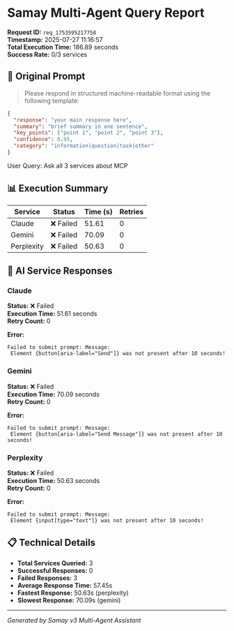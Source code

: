 # Samay Multi-Agent Query Report

**Request ID:** `req_1753595217758`  
**Timestamp:** 2025-07-27 11:16:57  
**Total Execution Time:** 186.89 seconds  
**Success Rate:** 0/3 services  

## 📝 Original Prompt

> Please respond in structured machine-readable format using the following template:

```json
{
  "response": "your main response here",
  "summary": "brief summary in one sentence",
  "key_points": ["point 1", "point 2", "point 3"],
  "confidence": 0.95,
  "category": "information|question|task|other"
}
```

User Query: Ask all 3 services about MCP

## 📊 Execution Summary

| Service | Status | Time (s) | Retries |
|---------|--------|----------|---------|
| Claude | ❌ Failed | 51.61 | 0 |
| Gemini | ❌ Failed | 70.09 | 0 |
| Perplexity | ❌ Failed | 50.63 | 0 |

## 🤖 AI Service Responses

### Claude

**Status:** ❌ Failed  
**Execution Time:** 51.61 seconds  
**Retry Count:** 0  

**Error:**

```
Failed to submit prompt: Message: 
 Element {button[aria-label="Send"]} was not present after 10 seconds!

```

### Gemini

**Status:** ❌ Failed  
**Execution Time:** 70.09 seconds  
**Retry Count:** 0  

**Error:**

```
Failed to submit prompt: Message: 
 Element {button[aria-label="Send Message"]} was not present after 10 seconds!

```

### Perplexity

**Status:** ❌ Failed  
**Execution Time:** 50.63 seconds  
**Retry Count:** 0  

**Error:**

```
Failed to submit prompt: Message: 
 Element {input[type="text"]} was not present after 10 seconds!

```

## 📋 Technical Details

- **Total Services Queried:** 3
- **Successful Responses:** 0
- **Failed Responses:** 3
- **Average Response Time:** 57.45s
- **Fastest Response:** 50.63s (perplexity)
- **Slowest Response:** 70.09s (gemini)

---
*Generated by Samay v3 Multi-Agent Assistant*